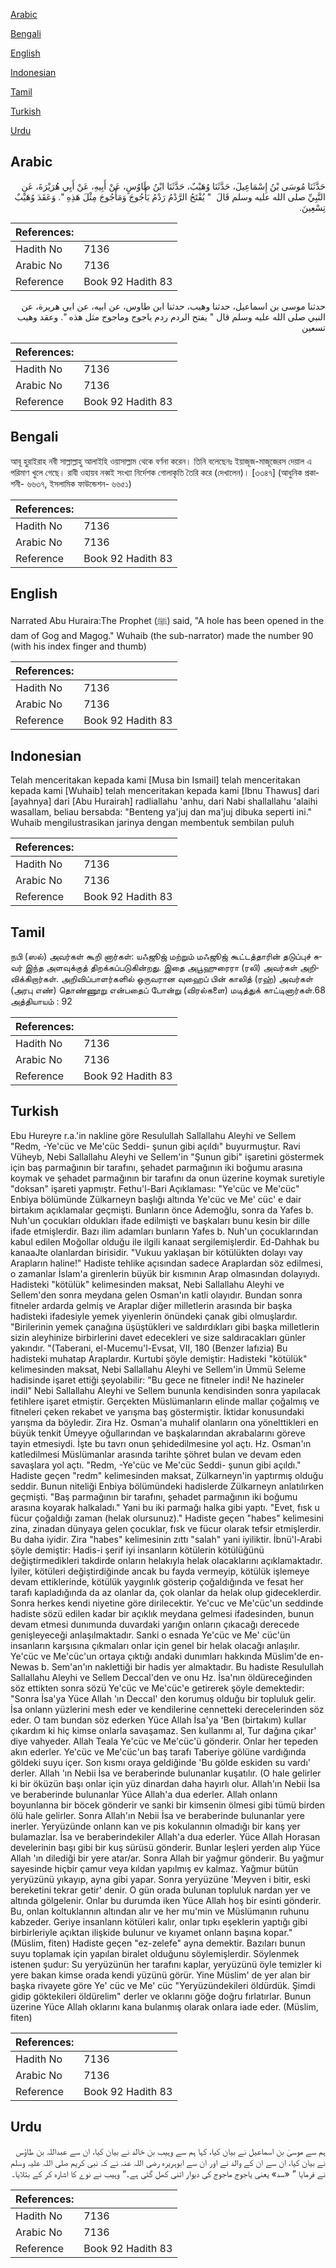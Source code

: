 [Arabic](#arabic)

[Bengali](#bengali)

[English](#english)

[Indonesian](#indonesian)

[Tamil](#tamil)

[Turkish](#turkish)

[Urdu](#urdu)

## Arabic


<div dir="rtl" lang="ar" style={{fontSize:'larger',backgroundColor:'#f8f9fa',padding:20}}>
حَدَّثَنَا مُوسَى بْنُ إِسْمَاعِيلَ، حَدَّثَنَا وُهَيْبٌ، حَدَّثَنَا ابْنُ طَاوُسٍ، عَنْ أَبِيهِ، عَنْ أَبِي هُرَيْرَةَ، عَنِ النَّبِيِّ صلى الله عليه وسلم قَالَ ‏ "‏ يُفْتَحُ الرَّدْمُ رَدْمُ يَأْجُوجَ وَمَأْجُوجَ مِثْلَ هَذِهِ ‏"‏‏.‏ وَعَقَدَ وُهَيْبٌ تِسْعِينَ‏.‏
</div>
<div style={{backgroundColor:'#f8f9fa',padding:20, marginBottom: 10}}><table> <thead> <tr> <th>References:</th> <th></th> </tr> </thead> <tbody><tr><td>Hadith No</td><td>7136</td></tr><tr><td>Arabic No</td><td>7136</td></tr><tr><td>Reference</td><td>Book 92 Hadith 83</td></tr></tbody></table></div>


<div dir="rtl" lang="ar" style={{fontSize:'larger',backgroundColor:'#f8f9fa',padding:20}}>
حدثنا موسى بن اسماعيل، حدثنا وهيب، حدثنا ابن طاوس، عن ابيه، عن ابي هريرة، عن النبي صلى الله عليه وسلم قال " يفتح الردم ردم ياجوج وماجوج مثل هذه ". وعقد وهيب تسعين
</div>
<div style={{backgroundColor:'#f8f9fa',padding:20, marginBottom: 10}}><table> <thead> <tr> <th>References:</th> <th></th> </tr> </thead> <tbody><tr><td>Hadith No</td><td>7136</td></tr><tr><td>Arabic No</td><td>7136</td></tr><tr><td>Reference</td><td>Book 92 Hadith 83</td></tr></tbody></table></div>

## Bengali


<div dir="ltr" lang="bn" style={{fontSize:'larger',backgroundColor:'#f8f9fa',padding:20}}>
আবূ হুরাইরাহ নবী সাল্লাল্লাহু আলাইহি ওয়াসাল্লাম থেকে বর্ণনা করেন। তিনি বলেছেনঃ ইয়াজূজ-মাজূজেরস দেয়াল এ পরিমাণ খুলে গেছে। রাবী ওহায়ব নব্বই সংখ্যা নির্দেশক গোলাকৃতি তৈরি করে (দেখালেন)। [৩৩৪৭] (আধুনিক প্রকাশনী- ৬৬৩৭, ইসলামিক ফাউন্ডেশন- ৬৬৫১)
</div>
<div style={{backgroundColor:'#f8f9fa',padding:20, marginBottom: 10}}><table> <thead> <tr> <th>References:</th> <th></th> </tr> </thead> <tbody><tr><td>Hadith No</td><td>7136</td></tr><tr><td>Arabic No</td><td>7136</td></tr><tr><td>Reference</td><td>Book 92 Hadith 83</td></tr></tbody></table></div>

## English


<div dir="ltr" lang="en" style={{fontSize:'larger',backgroundColor:'#f8f9fa',padding:20}}>
Narrated Abu Huraira:The Prophet (ﷺ) said, "A hole has been opened in the dam of Gog and Magog." Wuhaib (the sub-narrator) made the number 90 (with his index finger and thumb)
</div>
<div style={{backgroundColor:'#f8f9fa',padding:20, marginBottom: 10}}><table> <thead> <tr> <th>References:</th> <th></th> </tr> </thead> <tbody><tr><td>Hadith No</td><td>7136</td></tr><tr><td>Arabic No</td><td>7136</td></tr><tr><td>Reference</td><td>Book 92 Hadith 83</td></tr></tbody></table></div>

## Indonesian


<div dir="ltr" lang="id" style={{fontSize:'larger',backgroundColor:'#f8f9fa',padding:20}}>
Telah menceritakan kepada kami [Musa bin Ismail] telah menceritakan kepada kami [Wuhaib] telah menceritakan kepada kami [Ibnu Thawus] dari [ayahnya] dari [Abu Hurairah] radliallahu 'anhu, dari Nabi shallallahu 'alaihi wasallam, beliau bersabda: "Benteng ya'juj dan ma'juj dibuka seperti ini." Wuhaib mengilustrasikan jarinya dengan membentuk sembilan puluh
</div>
<div style={{backgroundColor:'#f8f9fa',padding:20, marginBottom: 10}}><table> <thead> <tr> <th>References:</th> <th></th> </tr> </thead> <tbody><tr><td>Hadith No</td><td>7136</td></tr><tr><td>Arabic No</td><td>7136</td></tr><tr><td>Reference</td><td>Book 92 Hadith 83</td></tr></tbody></table></div>

## Tamil


<div dir="ltr" lang="ta" style={{fontSize:'larger',backgroundColor:'#f8f9fa',padding:20}}>
நபி (ஸல்) அவர்கள் கூறி னார்கள்: யஃஜூஜ் மற்றும் மஃஜூஜ் கூட்டத்தாரின் தடுப்புச் சுவர் இந்த அளவுக்குத் திறக்கப்படுகின்றது. இதை அபூஹுரைரா (ரலி) அவர்கள் அறிவிக்கிறார்கள். அறிவிப்பாளர்களில் ஒருவரான வுஹைப் பின் காலித் (ரஹ்) அவர்கள் (அரபு எண்) தொண்ணூறு என்பதைப் போன்று (விரல்களை) மடித்துக் காட்டினார்கள்.68 அத்தியாயம் : 92
</div>
<div style={{backgroundColor:'#f8f9fa',padding:20, marginBottom: 10}}><table> <thead> <tr> <th>References:</th> <th></th> </tr> </thead> <tbody><tr><td>Hadith No</td><td>7136</td></tr><tr><td>Arabic No</td><td>7136</td></tr><tr><td>Reference</td><td>Book 92 Hadith 83</td></tr></tbody></table></div>

## Turkish


<div dir="ltr" lang="tr" style={{fontSize:'larger',backgroundColor:'#f8f9fa',padding:20}}>
Ebu Hureyre r.a.'in nakline göre Resulullah Sallallahu Aleyhi ve Sellem "Redm, -Ye'cüc ve Me'cüc Seddi- şunun gibi açıldı" buyurmuştur. Ravi Vüheyb, Nebi Sallallahu Aleyhi ve Sellem'in "Şunun gibi" işaretini göstermek için baş parmağının bir tarafını, şehadet parmağının iki boğumu arasına koymak ve şehadet parmağının bir tarafını da onun üzerine koymak suretiyle "doksan" işareti yapmıştr. Fethu'l-Bari Açıklaması: "Ye'cüc ve Me'cüc" Enbiya bölümünde Zülkarneyn başlığı altında Ye'cüc ve Me' cüc' e dair birtakım açıklamalar geçmişti. Bunların önce Ademoğlu, sonra da Yafes b. Nuh'un çocukları oldukları ifade edilmişti ve başkaları bunu kesin bir dille ifade etmişlerdir. Bazı ilim adamları bunların Yafes b. Nuh'un çocuklarından kabul edilen Moğollar olduğu ile ilgili kanaat sergilemişlerdir. Ed-Dahhak bu kanaaJte olanlardan birisidir. "Vukuu yaklaşan bir kötülükten dolayı vay Arapların haline!" Hadiste tehlike açısından sadece Araplardan söz edilmesi, o zamanlar İslam'a girenlerin büyük bir kısmının Arap olmasından dolayıydı. Hadisteki "kötülük" kelimesinden maksat, Nebi Sallallahu Aleyhi ve Sellem'den sonra meydana gelen Osman'ın katli olayıdır. Bundan sonra fitneler ardarda gelmiş ve Araplar diğer milletlerin arasında bir başka hadisteki ifadesiyle yemek yiyenlerin önündeki çanak gibi olmuşlardır. "Birilerinin yemek çanağına üşüştükleri ve saldırdıkları gibi başka milletlerin sizin aleyhinize birbirlerini davet edecekleri ve size saldıracakları günler yakındır. "(Taberani, el-Mucemu'l-Evsat, VII, 180 (Benzer lafızia) Bu hadisteki muhatap Araplardır. Kurtubi şöyle demiştir: Hadisteki "kötülük" kelimesinden maksat, Nebi Sallallahu Aleyhi ve Sellem'in Ümmü Seleme hadisinde işaret ettiği şeyolabilir: "Bu gece ne fitneler indi! Ne hazineler indiI" Nebi Sallallahu Aleyhi ve Sellem bununla kendisinden sonra yapılacak fetihlere işaret etmiştir. Gerçekten Müslümanların elinde mallar çoğalmış ve fitneleri çeken rekabet ve yarışma baş göstermiştir. İktidar konusundaki yarışma da böyledir. Zira Hz. Osman'a muhalif olanların ona yönelttikleri en büyük tenkit Ümeyye oğullarından ve başkalarından akrabalarını göreve tayin etmesiydi. İşte bu tavrı onun şehidedilmesine yol açtı. Hz. Osman'ın katledilmesi Müslümanlar arasında tarihte şöhret bulan ve devam eden savaşlara yol açtı. "Redm, -Ye'cüc ve Me'cüc Seddi- şunun gibi açıldı." Hadiste geçen "redm" kelimesinden maksat, Zülkarneyn'in yaptırmış olduğu seddir. Bunun niteliği Enbiya bölümündeki hadislerde Zülkarneyn anlatılırken geçmişti. "Baş parmağının bir tarafını, şehadet parmağının iki boğumu arasına koyarak halkaladı." Yani bu iki parmağı halka gibi yaptı. "Evet, fısk u fücur çoğaldığı zaman (helak olursunuz)." Hadiste geçen "habes" kelimesini zina, zinadan dünyaya gelen çocuklar, fısk ve fücur olarak tefsir etmişlerdir. Bu daha iyidir. Zira "habes" kelimesinin zıttı "salah" yani iyiliktir. İbnü'l-Arabi şöyle demiştir: Hadis-i şerif iyi insanların kötülerin kötülüğünü değiştirmedikleri takdirde onların helakıyla helak olacaklarını açıklamaktadır. İyiler, kötüleri değiştirdiğinde ancak bu fayda vermeyip, kötülük işlemeye devam ettiklerinde, kötülük yaygınlık gösterip çoğaldığında ve fesat her tarafı kapladığında da az olanlar da, çok olanlar da helak olup gideceklerdir. Sonra herkes kendi niyetine göre dirilecektir. Ye'cuc ve Me'cüc'un seddinde hadiste sözü edilen kadar bir açıklık meydana gelmesi ifadesinden, bunun devam etmesi dunımunda duvardaki yarığın onların çıkacağı derecede genişleyeceği anlaşılmaktadır. Sanki o esnada Ye'cüc ve Me' cüc'ün insanların karşısına çıkmaları onlar için genel bir helak olacağı anlaşılır. Ye'cüc ve Me'cüc'un ortaya çıktığı andaki dunımları hakkında Müslim'de en-Newas b. Sem'an'ın naklettiği bir hadis yer almaktadır. Bu hadiste Resulullah Sallallahu Aleyhi ve Sellem Deccal'den ve onu Hz. İsa'nın öldüreceğinden söz ettikten sonra sözü Ye'cüc ve Me'cüc'e getirerek şöyle demektedir: "Sonra İsa'ya Yüce Allah 'ın Deccal' den korumuş olduğu bir topluluk gelir. İsa onlann yüzlerini mesh eder ve kendilerine cennetteki derecelerinden söz eder. O tam bundan söz ederken Yüce Allah İsa'ya 'Ben (birtakım) kullar çıkardım ki hiç kimse onlarla savaşamaz. Sen kullanmı al, Tur dağına çıkar' diye vahyeder. Allah Teala Ye'cüc ve Me'cüc'ü gönderir. Onlar her tepeden akın ederler. Ye'cüc ve Me'cüc'un baş tarafı Taberiye gölüne vardığında göldeki suyu içer. Son kısmı oraya geldiğinde 'Bu gölde eskiden su vardı' derler. Allah 'ın Nebii İsa ve beraberinde bulunanlar kuşatılır. (O hale gelirler ki bir öküzün başı onlar için yüz dinardan daha hayırlı olur. Allah'ın Nebii İsa ve beraberinde bulunanlar Yüce Allah'a dua ederler. Allah onlann boyunlanna bir böcek gönderir ve sanki bir kimsenin ölmesi gibi tümü birden ölü hale gelirler. Sonra Allah'ın Nebii İsa ve beraberinde bulunanlar yere inerler. Yeryüzünde onlann kan ve pis kokulannın olmadığı bir kanş yer bulamazlar. İsa ve beraberindekiler Allah'a dua ederler. Yüce Allah Horasan develerinin başı gibi bir kuş sürüsü gönderir. Bunlar leşleri yerden alıp Yüce Allah 'ın dilediği bir yere atar/ar. Sonra Allah bir yağmur gönderir. Bu yağmur sayesinde hiçbir çamur veya kıldan yapılmış ev kalmaz. Yağmur bütün yeryüzünü yıkayıp, ayna gibi yapar. Sonra yeryüzüne 'Meyven i bitir, eski bereketini tekrar getir' denir. O gün orada bulunan topluluk nardan yer ve altında gölgelenir. Onlar bu durumda iken Yüce Allah hoş bir esinti gönderir. Bu, onlan koltuklannın altından alır ve her mu'min ve Müslümanın ruhunu kabzeder. Geriye insanlann kötüleri kalır, onlar tıpkı eşeklerin yaptığı gibi birbirleriyle açıktan ilişkide bulunur ve kıyamet onlann başına kopar."(Müslim, fiten) Hadiste geçen "ez-zelefe" ayna demektir. Bazıları bunun suyu toplamak için yapılan biralet olduğunu söylemişlerdir. Söylenmek istenen şudur: Su yeryüzünün her tarafını kaplar, yeryüzünü öyle temizler ki yere bakan kimse orada kendi yüzünü görür. Yine Müslim' de yer alan bir başka rivayete göre Ye' cüc ve Me' cüc "Yeryüzündekileri öldürdük. Şimdi gidip göktekileri öldürelim" derler ve oklarını göğe doğru fırlatırlar. Bunun üzerine Yüce Allah oklarını kana bulanmış olarak onlara iade eder. (Müslim, fiten)
</div>
<div style={{backgroundColor:'#f8f9fa',padding:20, marginBottom: 10}}><table> <thead> <tr> <th>References:</th> <th></th> </tr> </thead> <tbody><tr><td>Hadith No</td><td>7136</td></tr><tr><td>Arabic No</td><td>7136</td></tr><tr><td>Reference</td><td>Book 92 Hadith 83</td></tr></tbody></table></div>

## Urdu


<div dir="rtl" lang="ur" style={{fontSize:'larger',backgroundColor:'#f8f9fa',padding:20}}>
ہم سے موسیٰ بن اسماعیل نے بیان کیا، کہا ہم سے وہیب بن خالد نے بیان کیا، ان سے عبداللہ بن طاؤس نے بیان کیا، ان سے ان کے والد نے اور ان سے ابوہریرہ رضی اللہ عنہ نے کہ نبی کریم صلی اللہ علیہ وسلم نے فرمایا ” «سد» یعنی یاجوج ماجوج کی دیوار اتنی کھل گئی ہے۔“ وہیب نے نوے کا اشارہ کر کے بتلایا۔
</div>
<div style={{backgroundColor:'#f8f9fa',padding:20, marginBottom: 10}}><table> <thead> <tr> <th>References:</th> <th></th> </tr> </thead> <tbody><tr><td>Hadith No</td><td>7136</td></tr><tr><td>Arabic No</td><td>7136</td></tr><tr><td>Reference</td><td>Book 92 Hadith 83</td></tr></tbody></table></div>